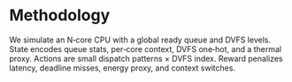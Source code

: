 
# Methodology

We simulate an N‑core CPU with a global ready queue and DVFS levels. State encodes queue stats,
per‑core context, DVFS one‑hot, and a thermal proxy. Actions are small dispatch patterns × DVFS index.
Reward penalizes latency, deadline misses, energy proxy, and context switches.
